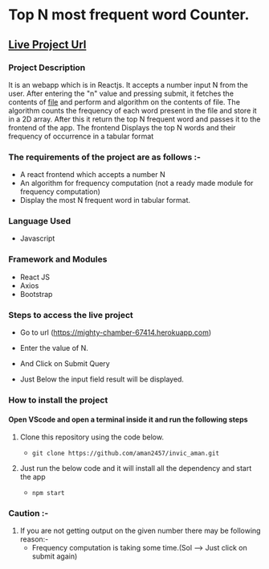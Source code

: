 # Top N most frequent word Counter.

## [Live Project Url](https://mighty-chamber-67414.herokuapp.com)

### Project Description
It is an webapp which is in Reactjs. It accepts a number input N from the user. After entering the "n" value and pressing submit, it fetches the contents of [file](https://raw.githubusercontent.com/invictustech/test/main/README.md) and perform and algorithm on the contents of file. The algorithm counts the frequency of each word present in the file and store it in a 2D array. After this it return the top N frequent word and passes it to the frontend of the app. The frontend Displays the top N words and their frequency of occurrence in a tabular format


### The requirements of the project are as follows :- 
- A react frontend which accepts a number N
- An algorithm for frequency computation (not a ready made module for frequency computation)
- Display the most N frequent word in tabular format.

### Language Used
- Javascript

### Framework and Modules
- React JS
- Axios
- Bootstrap


### Steps to access the live project
- Go to url (https://mighty-chamber-67414.herokuapp.com)


- Enter the value of N.
 
- And Click on Submit Query

- Just Below the input field result will be displayed.
 

### How to install the project
#### Open VScode and open a terminal inside it and run the following steps
1. Clone this repository using the code below.
    - ```git clone https://github.com/aman2457/invic_aman.git```
  
2. Just run the below code and it will install all the dependency and start the app
   - ```npm start```




### Caution :- 
1. If you are not getting output on the given number there may be following reason:- 
    - Frequency computation is taking some time.(Sol --> Just click on submit again)